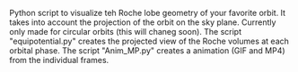Python script to visualize teh Roche lobe geometry of your favorite orbit. 
It takes into account the projection of the orbit on the sky plane. 
Currently only made for circular orbits (this will chaneg soon). 
The script "equipotential.py" creates the projected view of the Roche volumes at each orbital phase. 
The script "Anim_MP.py" creates a animation (GIF and MP4) from the individual frames.
